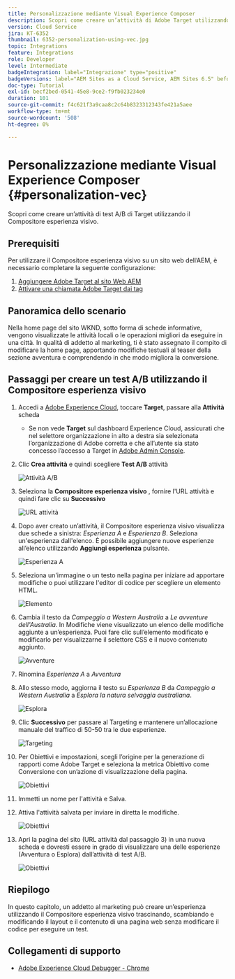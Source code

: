```yaml
---
title: Personalizzazione mediante Visual Experience Composer
description: Scopri come creare un’attività di Adobe Target utilizzando il Compositore esperienza visivo.
version: Cloud Service
jira: KT-6352
thumbnail: 6352-personalization-using-vec.jpg
topic: Integrations
feature: Integrations
role: Developer
level: Intermediate
badgeIntegration: label="Integrazione" type="positive"
badgeVersions: label="AEM Sites as a Cloud Service, AEM Sites 6.5" before-title="false"
doc-type: Tutorial
exl-id: becf2bed-0541-45e8-9ce2-f9fb023234e0
duration: 101
source-git-commit: f4c621f3a9caa8c2c64b8323312343fe421a5aee
workflow-type: tm+mt
source-wordcount: '508'
ht-degree: 0%

---
```


# Personalizzazione mediante Visual Experience Composer {#personalization-vec}

Scopri come creare un’attività di test A/B di Target utilizzando il Compositore esperienza visivo.

## Prerequisiti

Per utilizzare il Compositore esperienza visivo su un sito web dell’AEM, è necessario completare la seguente configurazione:

1. [Aggiungere Adobe Target al sito Web AEM](./add-target-launch-extension.md)
1. [Attivare una chiamata Adobe Target dai tag](./load-and-fire-target.md)

## Panoramica dello scenario

Nella home page del sito WKND, sotto forma di schede informative, vengono visualizzate le attività locali o le operazioni migliori da eseguire in una città. In qualità di addetto al marketing, ti è stato assegnato il compito di modificare la home page, apportando modifiche testuali al teaser della sezione avventura e comprendendo in che modo migliora la conversione.

## Passaggi per creare un test A/B utilizzando il Compositore esperienza visivo

1. Accedi a [Adobe Experience Cloud](https://experience.adobe.com/), toccare __Target__, passare alla __Attività__ scheda

   + Se non vede __Target__ sul dashboard Experience Cloud, assicurati che nel selettore organizzazione in alto a destra sia selezionata l’organizzazione di Adobe corretta e che all’utente sia stato concesso l’accesso a Target in [Adobe Admin Console](https://adminconsole.adobe.com/).

1. Clic **Crea attività** e quindi scegliere **Test A/B** attività

   ![Attività A/B](assets/ab-target-activity.png)

1. Seleziona la **Compositore esperienza visivo** , fornire l&#39;URL attività e quindi fare clic su **Successivo**

   ![URL attività](assets/ab-test-url.png)

1. Dopo aver creato un’attività, il Compositore esperienza visivo visualizza due schede a sinistra: *Esperienza A* e *Esperienza B*. Seleziona un&#39;esperienza dall&#39;elenco. È possibile aggiungere nuove esperienze all’elenco utilizzando **Aggiungi esperienza** pulsante.

   ![Esperienza A](assets/experience.png)

1. Seleziona un&#39;immagine o un testo nella pagina per iniziare ad apportare modifiche o puoi utilizzare l&#39;editor di codice per scegliere un elemento HTML.

   ![Elemento](assets/select-element.png)

1. Cambia il testo da *Campeggio a Western Australia* a *Le avventure dell&#39;Australia*. In Modifiche viene visualizzato un elenco delle modifiche aggiunte a un’esperienza. Puoi fare clic sull’elemento modificato e modificarlo per visualizzarne il selettore CSS e il nuovo contenuto aggiunto.

   ![Avventure](assets/adventures.png)

1. Rinomina *Esperienza A* a *Avventura*
1. Allo stesso modo, aggiorna il testo su *Esperienza B* da *Campeggio a Western Australia* a *Esplora la natura selvaggia australiana*.

   ![Esplora](assets/explore.png)

1. Clic **Successivo** per passare al Targeting e mantenere un’allocazione manuale del traffico di 50-50 tra le due esperienze.

   ![Targeting](assets/targeting.png)

1. Per Obiettivi e impostazioni, scegli l’origine per la generazione di rapporti come Adobe Target e seleziona la metrica Obiettivo come Conversione con un’azione di visualizzazione della pagina.

   ![Obiettivi](assets/goals.png)

1. Immetti un nome per l&#39;attività e Salva.
1. Attiva l&#39;attività salvata per inviare in diretta le modifiche.

   ![Obiettivi](assets/activate.png)

1. Apri la pagina del sito (URL attività dal passaggio 3) in una nuova scheda e dovresti essere in grado di visualizzare una delle esperienze (Avventura o Esplora) dall’attività di test A/B.

   ![Obiettivi](assets/publish.png)

## Riepilogo

In questo capitolo, un addetto al marketing può creare un’esperienza utilizzando il Compositore esperienza visivo trascinando, scambiando e modificando il layout e il contenuto di una pagina web senza modificare il codice per eseguire un test.

## Collegamenti di supporto

+ [Adobe Experience Cloud Debugger - Chrome](https://chrome.google.com/webstore/detail/adobe-experience-platform/bfnnokhpnncpkdmbokanobigaccjkpob)

